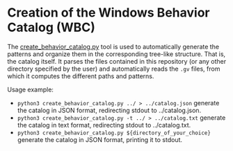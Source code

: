 # Creation of the Windows Behavior Catalog (WBC)
The [create_behavior_catalog.py](./create_behavior_catalog.py) tool is used to automatically generate the patterns and organize them in the corresponding tree-like structure. That is, the catalog itself. It parses the files contained in this repository (or any other directory specified by the user) and automatically reads the `.gv` files, from which it computes the different paths and patterns. 

Usage example:

- `python3 create_behavior_catalog.py ../ > ../catalog.json` generate the catalog in JSON format, redirecting stdout to ../catalog.json.
- `python3 create_behavior_catalog.py -t ../ > ../catalog.txt` generate the catalog in text format, redirecting stdout to ../catalog.txt.
- `python3 create_behavior_catalog.py ${directory_of_your_choice}` generate the catalog in JSON format, printing it to stdout.